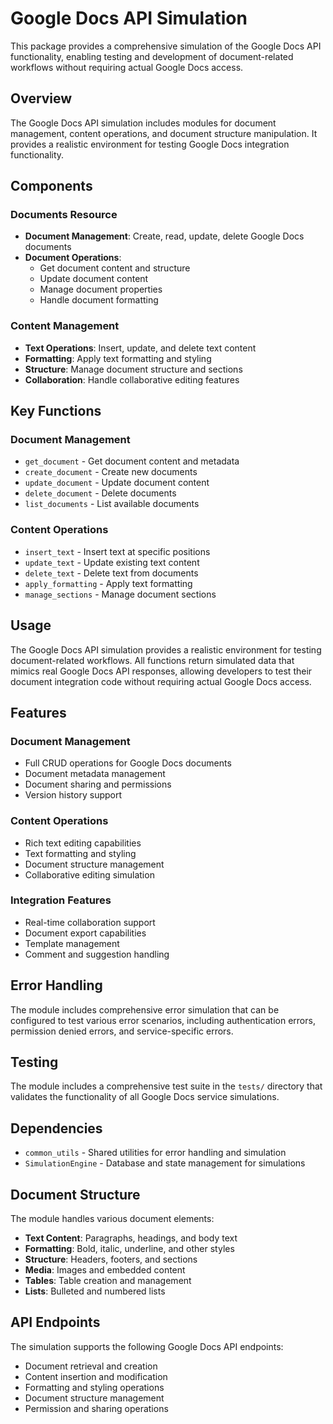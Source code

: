 # Google Docs API Simulation

This package provides a comprehensive simulation of the Google Docs API functionality, enabling testing and development of document-related workflows without requiring actual Google Docs access.

## Overview

The Google Docs API simulation includes modules for document management, content operations, and document structure manipulation. It provides a realistic environment for testing Google Docs integration functionality.

## Components

### Documents Resource
- **Document Management**: Create, read, update, delete Google Docs documents
- **Document Operations**: 
  - Get document content and structure
  - Update document content
  - Manage document properties
  - Handle document formatting

### Content Management
- **Text Operations**: Insert, update, and delete text content
- **Formatting**: Apply text formatting and styling
- **Structure**: Manage document structure and sections
- **Collaboration**: Handle collaborative editing features

## Key Functions

### Document Management
- `get_document` - Get document content and metadata
- `create_document` - Create new documents
- `update_document` - Update document content
- `delete_document` - Delete documents
- `list_documents` - List available documents

### Content Operations
- `insert_text` - Insert text at specific positions
- `update_text` - Update existing text content
- `delete_text` - Delete text from documents
- `apply_formatting` - Apply text formatting
- `manage_sections` - Manage document sections

## Usage

The Google Docs API simulation provides a realistic environment for testing document-related workflows. All functions return simulated data that mimics real Google Docs API responses, allowing developers to test their document integration code without requiring actual Google Docs access.

## Features

### Document Management
- Full CRUD operations for Google Docs documents
- Document metadata management
- Document sharing and permissions
- Version history support

### Content Operations
- Rich text editing capabilities
- Text formatting and styling
- Document structure management
- Collaborative editing simulation

### Integration Features
- Real-time collaboration support
- Document export capabilities
- Template management
- Comment and suggestion handling

## Error Handling

The module includes comprehensive error simulation that can be configured to test various error scenarios, including authentication errors, permission denied errors, and service-specific errors.

## Testing

The module includes a comprehensive test suite in the `tests/` directory that validates the functionality of all Google Docs service simulations.

## Dependencies

- `common_utils` - Shared utilities for error handling and simulation
- `SimulationEngine` - Database and state management for simulations

## Document Structure

The module handles various document elements:
- **Text Content**: Paragraphs, headings, and body text
- **Formatting**: Bold, italic, underline, and other styles
- **Structure**: Headers, footers, and sections
- **Media**: Images and embedded content
- **Tables**: Table creation and management
- **Lists**: Bulleted and numbered lists

## API Endpoints

The simulation supports the following Google Docs API endpoints:
- Document retrieval and creation
- Content insertion and modification
- Formatting and styling operations
- Document structure management
- Permission and sharing operations 